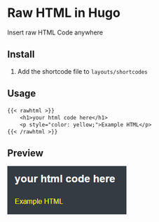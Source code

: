 # Raw HTML in Hugo

Insert raw HTML Code anywhere

## Install

1. Add the shortcode file to `layouts/shortcodes`

## Usage

```hugo
{{< rawhtml >}}
    <h1>your html code here</h1>
    <p style="color: yellow;">Example HTML</p>
{{< /rawhtml >}}
```

## Preview

![Raw HTML in Hugo](rawhtml.png)
